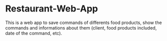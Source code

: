 # Restaurant-Web-App

This is a web app to save commands of differents food products, show the commands and informations about them (client, food products included, date of the command, etc).
